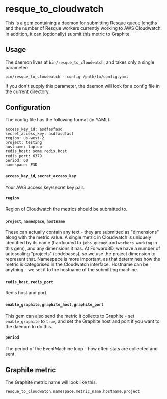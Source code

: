 # resque_to_cloudwatch

This is a gem containing a daemon for submitting Resque queue lengths and the number
of Resque workers currently working to AWS Cloudwatch. In addition, it can (optionally) 
submit this metric to Graphite.

## Usage

The daemon lives at `bin/resque_to_cloudwatch`, and takes only a single parameter:

    bin/resque_to_cloudwatch --config /path/to/config.yaml

If you don't supply this parameter, the daemon will look for a config file in the 
current directory.

## Configuration

The config file has the following format (in YAML):

    access_key_id: asdfasfasd
    secret_access_key: asdfasdfasf
    region: us-west-2
    project: testing
    hostname: laptop
    redis_host: some.redis.host
    redis_port: 6379
    period: 60
    namespace: F3D

#### `access_key_id`, `secret_access_key`

Your AWS access key/secret key pair.

#### `region`

Region of Cloudwatch the metrics should be submitted to.

#### `project`, `namespace`, `hostname`

These can actually contain any text - they are submitted as "dimensions" along
with the metric value. A single metric in Cloudwatch is uniquely identified by 
its name (hardcoded to `jobs_queued` and `workers_working` in this gem), and any 
dimensions it has. At Forward3D, we have a number of autoscaling "projects" 
(codebases), so we use the project dimension to represent that. Namespace is more 
important, as that determines how the metric is categorised in the Cloudwatch interface. 
Hostname can be anything - we set it to the hostname of the submitting machine.

#### `redis_host`, `redis_port`

Redis host and port.

#### `enable_graphite`, `graphite_host`, `graphite_port`

This gem can also send the metric it collects to Graphite - set `enable_graphite`
to `true`, and set the Graphite host and port if you want to the daemon to do this.

#### `period`

The period of the EventMachine loop - how often stats are collected and sent.

## Graphite metric

The Graphite metric name will look like this:

    resque_to_cloudwatch.namespace.metric_name.hostname.project
